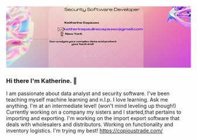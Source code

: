 ![](https://raw.githubusercontent.com/katcapasso/katcapasso/main/Developer.png)
### Hi there I'm Katherine. 👋
I am passionate about data analyst and security software. I've been teaching myself machine learning and n.l.p.
I love learning. Ask me anything. I'm at an intermediate level! (won't mind leveling up though!)
Currently working on a company my sisters and I started,that pertains to importing and exporting. I'm working on the import export software that deals with wholesalers and distributors. Working on functionality and inventory logistics. I'm trying my best!
https://copioustrade.com/
<!--
**katcapasso/katcapasso** is a ✨ _special_ ✨ repository because its `README.md` (this file) appears on your GitHub profile.

Here are some ideas to get you started:

- 🔭 I’m currently working on ...
- 🌱 I’m currently learning ...
- 👯 I’m looking to collaborate on ...
- 🤔 I’m looking for help with ...
- 💬 Ask me about ...
- 📫 How to reach me: ...
- 😄 Pronouns: ...
- ⚡ Fun fact: ...
-->
